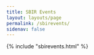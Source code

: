 ```yaml
---
title: SBIR Events
layout: layouts/page
permalink: /sbirevents/
sidenav: false
---
```



{% include "sbirevents.html" %}